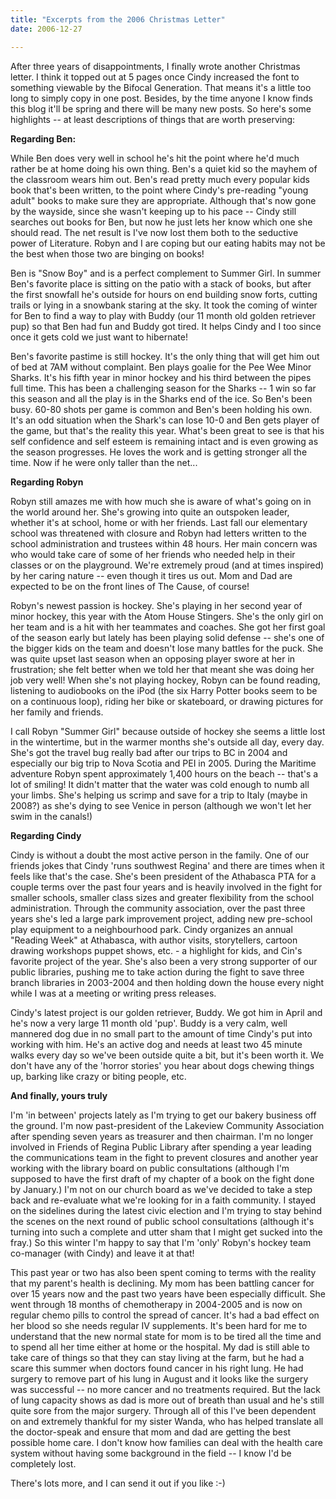 ```yaml
---
title: "Excerpts from the 2006 Christmas Letter"
date: 2006-12-27

---
```


After three years of disappointments, I finally wrote another Christmas letter. I think it topped out at 5 pages once Cindy increased the font to something viewable by the Bifocal Generation. That means it's a little too long to simply copy in one post. Besides, by the time anyone I know finds this blog it'll be spring and there will be many new posts. So here's some highlights -- at least descriptions of things that are worth preserving:

**Regarding Ben:**

While Ben does very well in school he's hit the point where he'd much rather be at home doing his own thing. Ben's a quiet kid so the mayhem of the classroom wears him out. Ben's read pretty much every popular kids book that's been written, to the point where Cindy's pre-reading "young adult" books to make sure they are appropriate. Although that's now gone by the wayside, since she wasn't keeping up to his pace -- Cindy still searches out books for Ben, but now he just lets her know which one she should read. The net result is I've now lost them both to the seductive power of Literature. Robyn and I are coping but our eating habits may not be the best when those two are binging on books!

Ben is "Snow Boy" and is a perfect complement to Summer Girl. In summer Ben's favorite place is sitting on the patio with a stack of books, but after the first snowfall he's outside for hours on end building snow forts, cutting trails or lying in a snowbank staring at the sky. It took the coming of winter for Ben to find a way to play with Buddy (our 11 month old golden retriever pup) so that Ben had fun and Buddy got tired. It helps Cindy and I too since once it gets cold we just want to hibernate!

Ben's favorite pastime is still hockey. It's the only thing that will get him out of bed at 7AM without complaint. Ben plays goalie for the Pee Wee Minor Sharks. It's his fifth year in minor hockey and his third between the pipes full time. This has been a challenging season for the Sharks -- 1 win so far this season and all the play is in the Sharks end of the ice. So Ben's been busy. 60-80 shots per game is common and Ben's been holding his own. It's an odd situation when the Shark's can lose 10-0 and Ben gets player of the game, but that's the reality this year. What's been great to see is that his self confidence and self esteem is remaining intact and is even growing as the season progresses. He loves the work and is getting stronger all the time. Now if he were only taller than the net...

**Regarding Robyn**

Robyn still amazes me with how much she is aware of what's going on in the world around her. She's growing into quite an outspoken leader, whether it's at school, home or with her friends. Last fall our elementary school was threatened with closure and Robyn had letters written to the school administration and trustees within 48 hours. Her main concern was who would take care of some of her friends who needed help in their classes or on the playground. We're extremely proud (and at times inspired) by her caring nature -- even though it tires us out. Mom and Dad are expected to be on the front lines of The Cause, of course!

Robyn's newest passion is hockey. She's playing in her second year of minor hockey, this year with the Atom House Stingers. She's the only girl on her team and is a hit with her teammates and coaches. She got her first goal of the season early but lately has been playing solid defense -- she's one of the bigger kids on the team and doesn't lose many battles for the puck. She was quite upset last season when an opposing player swore at her in frustration; she felt better when we told her that meant she was doing her job very well! When she's not playing hockey, Robyn can be found reading, listening to audiobooks on the iPod (the six Harry Potter books seem to be on a continuous loop), riding her bike or skateboard, or drawing pictures for her family and friends.

I call Robyn "Summer Girl" because outside of hockey she seems a little lost in the wintertime, but in the warmer months she's outside all day, every day. She's got the travel bug really bad after our trips to BC in 2004 and especially our big trip to Nova Scotia and PEI in 2005. During the Maritime adventure Robyn spent approximately 1,400 hours on the beach -- that's a lot of smiling! It didn't matter that the water was cold enough to numb all your limbs. She's helping us scrimp and save for a trip to Italy (maybe in 2008?) as she's dying to see Venice in person (although we won't let her swim in the canals!)

**Regarding Cindy**

Cindy is without a doubt the most active person in the family. One of our friends jokes that Cindy 'runs southwest Regina' and there are times when it feels like that's the case. She's been president of the Athabasca PTA for a couple terms over the past four years and is heavily involved in the fight for smaller schools, smaller class sizes and greater flexibility from the school administration. Through the community association, over the past three years she's led a large park improvement project, adding new pre-school play equipment to a neighbourhood park. Cindy organizes an annual "Reading Week" at Athabasca, with author visits, storytellers, cartoon drawing workshops puppet shows, etc. - a highlight for kids, and Cin's favorite project of the year. She's also been a very strong supporter of our public libraries, pushing me to take action during the fight to save three branch libraries in 2003-2004 and then holding down the house every night while I was at a meeting or writing press releases.

Cindy's latest project is our golden retriever, Buddy. We got him in April and he's now a very large 11 month old 'pup'. Buddy is a very calm, well mannered dog due in no small part to the amount of time Cindy's put into working with him. He's an active dog and needs at least two 45 minute walks every day so we've been outside quite a bit, but it's been worth it. We don't have any of the 'horror stories' you hear about dogs chewing things up, barking like crazy or biting people, etc.

**And finally, yours truly**

I'm 'in between' projects lately as I'm trying to get our bakery business off the ground. I'm now past-president of the Lakeview Community Association after spending seven years as treasurer and then chairman. I'm no longer involved in Friends of Regina Public Library after spending a year leading the communications team in the fight to prevent closures and another year working with the library board on public consultations (although I'm supposed to have the first draft of my chapter of a book on the fight done by January.) I'm not on our church board as we've decided to take a step back and re-evaluate what we're looking for in a faith community. I stayed on the sidelines during the latest civic election and I'm trying to stay behind the scenes on the next round of public school consultations (although it's turning into such a complete and utter sham that I might get sucked into the fray.) So this winter I'm happy to say that I'm 'only' Robyn's hockey team co-manager (with Cindy) and leave it at that!

This past year or two has also been spent coming to terms with the reality that my parent's health is declining. My mom has been battling cancer for over 15 years now and the past two years have been especially difficult. She went through 18 months of chemotherapy in 2004-2005 and is now on regular chemo pills to control the spread of cancer. It's had a bad effect on her blood so she needs regular IV supplements. It's been hard for me to understand that the new normal state for mom is to be tired all the time and to spend all her time either at home or the hospital. My dad is still able to take care of things so that they can stay living at the farm, but he had a scare this summer when doctors found cancer in his right lung. He had surgery to remove part of his lung in August and it looks like the surgery was successful -- no more cancer and no treatments required. But the lack of lung capacity shows as dad is more out of breath than usual and he's still quite sore from the major surgery. Through all of this I've been dependent on and extremely thankful for my sister Wanda, who has helped translate all the doctor-speak and ensure that mom and dad are getting the best possible home care. I don't know how families can deal with the health care system without having some background in the field -- I know I'd be completely lost.


There's lots more, and I can send it out if you like :-)
